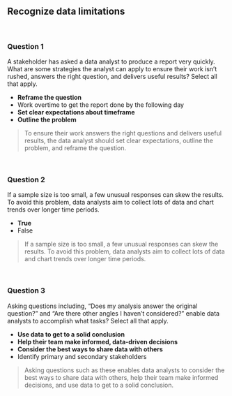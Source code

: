 ## Recognize data limitations

&nbsp;

### Question 1

A stakeholder has asked a data analyst to produce a report very quickly. What are some strategies the analyst can apply to ensure their work isn’t rushed, answers the right question, and delivers useful results? Select all that apply. 

* **Reframe the question**
* Work overtime to get the report done by the following day
* **Set clear expectations about timeframe**
* **Outline the problem**

> To ensure their work answers the right questions and delivers useful results, the data analyst should set clear expectations, outline the problem, and reframe the question.

&nbsp;

### Question 2

If a sample size is too small, a few unusual responses can skew the results. To avoid this problem, data analysts aim to collect lots of data and chart trends over longer time periods.

* **True**
* False

> If a sample size is too small, a few unusual responses can skew the results. To avoid this problem, data analysts aim to collect lots of data and chart trends over longer time periods.

&nbsp;

### Question 3

Asking questions including, “Does my analysis answer the original question?” and “Are there other angles I haven’t considered?” enable data analysts to accomplish what tasks? Select all that apply.

* **Use data to get to a solid conclusion**
* **Help their team make informed, data-driven decisions**
* **Consider the best ways to share data with others**
* Identify primary and secondary stakeholders

> Asking questions such as these enables data analysts to consider the best ways to share data with others, help their team make informed decisions, and use data to get to a solid conclusion.
